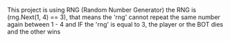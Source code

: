 This project is using RNG (Random Number Generator) the RNG is (rng.Next(1, 4) == 3), that means the 'rng' cannot repeat the same number again between 1 - 4 and IF the 'rng' is equal to 3, the player or the BOT dies and the other wins
